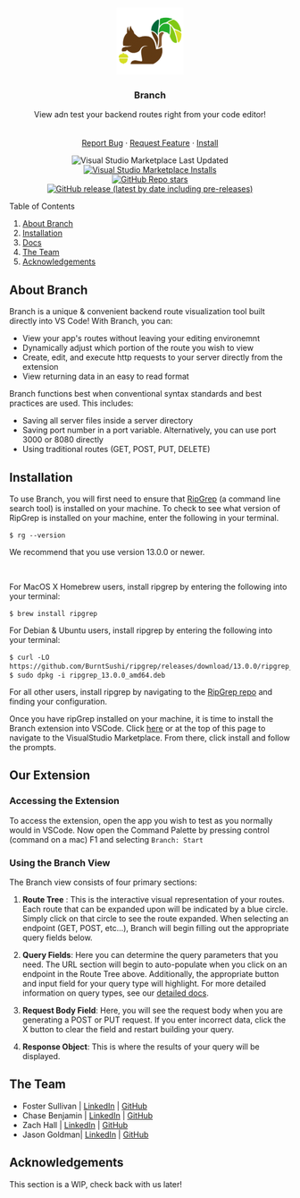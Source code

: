 <!-- Branch README -->
<!-- PROJECT LOGO -->
<br />
<p align="center">
  <a href="https://marketplace.visualstudio.com/items?itemName=Branch.branch">
    <img src="vs-branch/images/branch-logo-square.png" alt="Logo" height="120">
  </a>

  <h3 align="center">Branch</h3>

  <p align="center">
    View adn test your backend routes right from your code editor!
    <br />
    <br />
    <br />
    <a href="https://github.com/oslabs-beta/Branch/issues">Report Bug</a>
    ·
    <a href="https://github.com/oslabs-beta/Branch/issues">Request Feature</a>
    ·
    <a href="https://marketplace.visualstudio.com/items?itemName=Branch.branch">Install</a>
  </p>
    <!-- BADGES -->
  <p align="center">
    <!-- Last Updated  -->
    <img alt="Visual Studio Marketplace Last Updated" src="https://img.shields.io/visual-studio-marketplace/last-updated/Branch.branch?style=for-the-badge">
    <!-- VSCode Installs -->
    <a href="https://marketplace.visualstudio.com/items?itemName=Branch.branch">
	<img alt="Visual Studio Marketplace Installs" src="https://img.shields.io/visual-studio-marketplace/i/Branch.branch?logo=visualstudiocode&style=for-the-badge">
  </a>
	<br />
    <!-- STARS -->
    <a href="https://github.com/oslabs-beta/Branch/stargazers"><img alt="GitHub Repo stars" src="https://img.shields.io/github/stars/oslabs-beta/Branch?label=Stars&logo=github&style=for-the-badge"></a>
    <!-- FORKS -->
    <!-- <a href="https://github.com/oslabs-beta/Branch/network/members"><img alt="GitHub forks" src="https://img.shields.io/github/forks/oslabs-beta/Branch?label=Forks&logo=github&style=for-the-badge"></a> -->
    <!-- GITHUB RELEASE VERSION -->
    <a href="https://github.com/oslabs-beta/Branch/releases"><img alt="GitHub release (latest by date including pre-releases)" src="https://img.shields.io/github/v/release/oslabs-beta/Branch?include_prereleases&style=for-the-badge"></a> 
    <!-- LICENSE -->
    <!-- <a href="https://github.com/oslabs-beta/sapling/blob/master/LICENSE"><img alt="GitHub" src="https://img.shields.io/github/license/oslabs-beta/sapling"></a> -->
    <!-- CONTRIBUTIONS -->
    <!-- <a href="https://github.com/oslabs-beta/sapling/blob/master/README.md"><img alt="Contributions" src="https://img.shields.io/badge/contributors-welcome-brightgreen"></a> -->
  </p>
</p>

<!-- TABLE OF CONTENTS -->
<summary>Table of Contents</summary>
  <ol>
    <li><a href="#about-branch">About Branch</a>
    <li><a href="#installation">Installation</a></li>
    <li><a href="#docs">Docs</a></li>
    <li><a href="#the-team">The Team</a></li>
    <li><a href="#acknowledgements">Acknowledgements</a></li>
  </ol>
</details>

## About Branch

Branch is a unique & convenient backend route visualization tool built directly into VS Code! With Branch, you can:
<ul>
  <li>
    View your app's routes without leaving your editing
    environemnt
  </li>
  <li>
    Dynamically adjust which portion of the route you wish to view
  </li>
  <li>
    Create, edit, and execute http requests to your server
    directly from the extension
  </li>
  <li>View returning data in an easy to read format</li>
</ul>

Branch functions best when conventional syntax standards and best practices are used. This includes:
<br />
<ul>
  <li >
    Saving all server files inside a server directory
  </li>
  <li>
    Saving port number in a port variable. Alternatively, you
    can use port 3000 or 8080 directly
  </li>
  <li>
    Using traditional routes (GET, POST, PUT, DELETE)
  </li>
</ul>

## Installation

<p> To use Branch, you will first need to ensure that
  <a href="https://github.com/BurntSushi/ripgrep#installation">
    RipGrep</a>
  (a command line search tool) is installed on your machine. To check to see what version of RipGrep is installed on your
  machine, enter the following in your terminal.
</p>


```
$ rg --version
```
</p>
<p>
  We recommend that you use version 13.0.0 or newer.
</p>
<br />
<p>
  For MacOS X Homebrew users, install ripgrep by entering the
  following into your terminal:
</p>

```
$ brew install ripgrep
```
<p>
  For Debian & Ubuntu users, install ripgrep by entering the
  following into your terminal:
</p>

```
$ curl -LO https://github.com/BurntSushi/ripgrep/releases/download/13.0.0/ripgrep_13.0.0_amd64.deb
$ sudo dpkg -i ripgrep_13.0.0_amd64.deb
```

  For all other users, install ripgrep by navigating to the <a href="https://github.com/BurntSushi/ripgrep#installation">RipGrep repo</a> and finding your configuration.
<p>
  Once you have ripGrep installed on your machine, it is time to
  install the Branch extension into VSCode. Click <a href="https://marketplace.visualstudio.com/items?itemName=Branch.branch">here</a> or at the top of this page to navigate to the VisualStudio Marketplace. From there, click install and follow the prompts.
</p>

## Our Extension

### Accessing the Extension

To access the extension, open the app you wish to test as
you normally would in VSCode. Now open the Command Palette
by pressing control (command on a mac) F1 and selecting `Branch: Start`

### Using the Branch View

The Branch view consists of four primary sections:
<ol>
  <li>
    
**Route Tree** : This
is the interactive visual representation of your routes.
Each route that can be expanded upon will be indicated
by a blue circle. Simply click on that circle to see the route expanded. When selecting an endpoint (GET, POST, etc...), Branch
will begin filling out the appropriate query fields
below.
  </li>
  <li>

**Query Fields**: Here
you can determine the query parameters that you need.
The URL section will begin to auto-populate when you
click on an endpoint in the Route Tree above.
Additionally, the appropriate button and input field for
your query type will highlight. For more detailed information on query types, see our <a href="">detailed docs</a>.
  </li>
  <li>

**Request Body Field**: Here, you will see the request body when you are generating a POST or PUT request.
If you enter incorrect data, click the X button to clear
the field and restart building your query.
  </li>
  <li>

**Response Object**: This is where the results of your query will be
displayed.
  </li>
</ol>

## The Team

-  Foster Sullivan | <a href="">LinkedIn</a> | <a href="">GitHub</a>  
-  Chase Benjamin | <a href="">LinkedIn</a> | <a href="">GitHub</a> 
-  Zach Hall | <a href="">LinkedIn</a> | <a href="">GitHub</a> 
-  Jason Goldman| <a href="">LinkedIn</a> | <a href="">GitHub</a> 

## Acknowledgements

This section is a WIP, check back with us later!